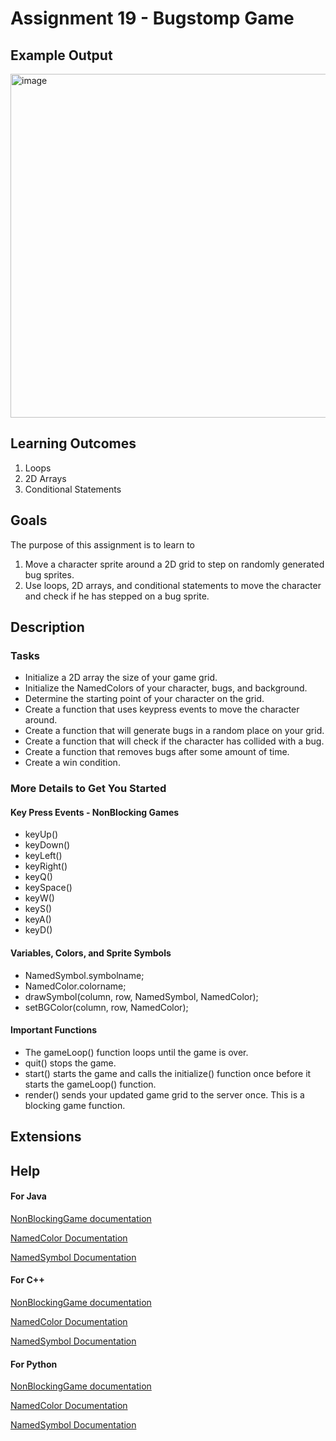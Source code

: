 # Assignment 19 - Bugstomp Game

## Example Output

<img src="./Bugstomp.png" alt="image" width="550"></img>


## Learning Outcomes

1. Loops
2. 2D Arrays
3. Conditional Statements


## Goals

The purpose of this assignment is to learn to
1. Move a character sprite around a 2D grid to step on randomly generated bug sprites.
2. Use loops, 2D arrays, and conditional statements to move the character and check if he has stepped on a bug sprite.


## Description

### Tasks
- Initialize a 2D array the size of your game grid.
- Initialize the NamedColors of your character, bugs, and background.
- Determine the starting point of your character on the grid.
- Create a function that uses keypress events to move the character around.
- Create a function that will generate bugs in a random place on your grid.
- Create a function that will check if the character has collided with a bug.
- Create a function that removes bugs after some amount of time.
- Create a win condition.

### More Details to Get You Started
#### Key Press Events - NonBlocking Games
- keyUp()
- keyDown()
- keyLeft()
- keyRight()
- keyQ()
- keySpace()
- keyW()
- keyS()
- keyA()
- keyD()

#### Variables, Colors, and Sprite Symbols
- NamedSymbol.symbolname;
- NamedColor.colorname;
- drawSymbol(column, row, NamedSymbol, NamedColor);
- setBGColor(column, row, NamedColor);

#### Important Functions
- The gameLoop() function loops until the game is over.
- quit() stops the game.
- start() starts the game and calls the initialize() function once before it starts the gameLoop() function.
- render() sends your updated game grid to the server once. This is a blocking game function.


## Extensions


## Help
#### For Java
[NonBlockingGame documentation](http://bridgesuncc.github.io/doc/java-api/current/html/classbridges_1_1games_1_1_non_blocking_game.html)

[NamedColor Documentation](http://bridgesuncc.github.io/doc/java-api/current/html/enumbridges_1_1base_1_1_named_color.html)

[NamedSymbol Documentation](http://bridgesuncc.github.io/doc/java-api/current/html/enumbridges_1_1base_1_1_named_symbol.html)

#### For C++
[NonBlockingGame documentation](http://bridgesuncc.github.io/doc/cxx-api/current/html/classbridges_1_1game_1_1_non_blocking_game.html)

[NamedColor Documentation](http://bridgesuncc.github.io/doc/cxx-api/current/html/namespacebridges_1_1game.html#afaa832a4322b25b6a4ebfba832f10f26)

[NamedSymbol Documentation](http://bridgesuncc.github.io/doc/cxx-api/current/html/namespacebridges_1_1game.html#ab9a19c7ab6e2ebac2f95180e21733487)

#### For Python
[NonBlockingGame documentation](http://bridgesuncc.github.io/doc/python-api/current/html/classbridges_1_1non__blocking__game_1_1_non_blocking_game.html)

[NamedColor Documentation](http://bridgesuncc.github.io/doc/python-api/current/html/classbridges_1_1named__color_1_1_named_color.html)

[NamedSymbol Documentation](http://bridgesuncc.github.io/doc/python-api/current/html/classbridges_1_1named__symbol_1_1_named_symbol.html)
